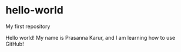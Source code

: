 # hello-world
My first repository

Hello world! My name is Prasanna Karur, and I am learning how to use GitHub!
